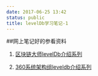 ```yaml
---
date: 2017-06-25 13:42
status: public
title: levelDb学习笔记-1
---
```


##网上笔记好的参看资料
1. [区块链大师levelDb介绍系列](://mp.weixin.qq.com/s?src=3&timestamp=1498353255&ver=1&signature=xMsdBHidZL4unOJWWkpHhVXIJZi5*wI06p7VVPnFLp59y*ojdMuKNebTtlimteKvOvaltYPWgisjRSmD30rz3GoTDhL-LiN-aGNe0EREPZlqUcb5vX99dDS2zWGwCCPkqe-0iR5q7JApB6WCiF9sCL1DpfmVzIaad*OOokr3kXM=)

2. [360系统架构组leveldb介绍系列](https://mp.weixin.qq.com/s?src=3&timestamp=1498357992&ver=1&signature=qskQOopRgg6oAe80Rah*QvH6XnK1rQ9J791hEsJ4urEAH2ilGLs4E6h-nQJEBCGknEUU1FMzGiEkkX859hZJ93QAvWQM-r7j3oD6DXz07jnQ8mxFED4MKfRdk*ERFEX1bL65TYSqhQEKgFi-DVMH6IqCAI2nu8Zycv06H-2Y0z0=)


##
